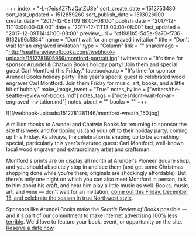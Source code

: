 +++
index = "-L-r7eisKZ7NaQatZU8e"
sort_create_date = 1512753480
sort_last_updated = 1512859260
sort_publish_date = 1513026000
create_date = "2017-12-08T09:18:00-08:00"
publish_date = "2017-12-11T13:00:00-08:00"
date = "2017-12-11T13:00:00-08:00"
last_updated = "2017-12-09T14:41:00-08:00"
preview_url = "cf1981b5-5d5e-9a70-f736-9f32b96c1384"
name = "Don't wait for an engraved invitation"
title = "Don't wait for an engraved invitation"
type = "Column"
link = ""
shareimage = "http://seattlereviewofbooks.com//webhook-uploads/1512781605956/montford-portrait.jpg"
twitterauto = "It's time for sponsor Arundel & Chatwin Books holiday party! Join them and special guest Carl Montford this Friday."
facebookauto = "It's time for sponsor Arundel Books holiday party! This year's special guest is celebrated wood engraver Carl Montford. Join them Friday for music, art, books, and a little bit of bubbly."
make_image_tweet = "True"
notes_byline = ["writers/the-seattle-review-of-books.md"]
notes_tags = ["notes/dont-wait-for-an-engraved-invitation.md"]
notes_about = ""
books = ""
+++
<p class="image-left">![](/webhook-uploads/1512781281146/montford-wreath_150.jpg)</p>
A million thanks to Arundel and Chatwin Books for returning to sponsor the site this week and for tipping us (and you) off to their holiday party, coming up this Friday. As always, the celebration is shaping up to be something special, particularly this year's featured guest: Carl Montford, well-known local wood engraver and extraordinary artist and craftsman.

Montford's prints are on display all month at Arundel's Pioneer Square shop, and you should absolutely stop in and see them (and get some Christmas shopping done while you're there; originals are shockingly affordable). But there's only one night on which you can also meet Montford in person, talk to him about his craft, and hear him play a little music as well. Books, music, art, and wine — don't wait for an invitation; [come out this Friday, December 15, and celebrate the season in true Northwest style](http://www.seattlereviewofbooks.com/sponsorships/).
 
Sponsors like Arundel Books make the *Seattle Review of Books* possible — and it's part of our commitment to [make internet advertising 100% less terrible](http://www.seattlereviewofbooks.com/notes/2015/08/05/help-us-make-internet-advertisements-100-percent-less-terrible/). We'd love to feature your book, event, or opportunity on the site. [Reserve a date now](http://www.seattlereviewofbooks.com/sponsor/book/).